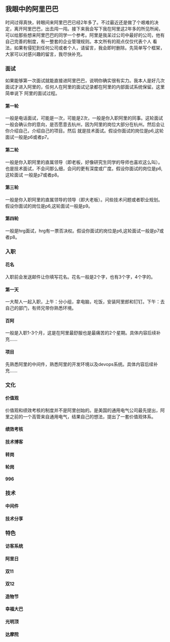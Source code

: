 ## 我眼中的阿里巴巴
时间过得真快，转眼间来阿里巴巴已经2年多了。不过最近还是做了个艰难的决定，离开阿里巴巴，出去闯一闯。接下来我会写下我在阿里这2年多的所见所闻，
可以给那些想来阿里巴巴的同学一个参考。阿里是我呆过公司中最好的公司，他有自己完善的制度，有一整套的企业管理规则。本文所有的观点仅仅代表个人
看法，如果有侵犯到任何公司或者个人，请留言，我会即时删除。先简单写个框架，大家可以对感兴趣的留言，我尽快补充。

### 面试
如果能够第一次面试就能直接进阿里巴巴，说明你确实很有实力。我本人是好几次面试才进入阿里的，任何人在阿里的面试记录都在阿里的内部面试系统保留。这里简单说下
阿里的面试过程。

#### 第一轮
一般是电话面试，可能是一次，可能是2次，一般是你入职阿里的同事。这轮面试一般会确认你的意向，是否愿意去杭州，因为阿里的岗位大部分在杭州。然后会让你介绍自己，介绍自己的项目。然后
就是技术面试。假设你面试的岗位是p6,这轮面试一般是p6或者p7。

#### 第二轮
一般是你入职阿里的直属领导（即老板，好像研究生同学的导师也喜欢这么叫）。也是技术面试，不会问那么细，会问的更有深度或广度。假设你面试的岗位是p6,这轮面试
一般是p7或者p8。

#### 第三轮
一般是你入职阿里的直属领导的领导（即大老板）。问些技术问题或者职业规划。假设你面试的岗位是p6,这轮面试一般是p9。

#### 第四轮
一般是hrg面试，hrg有一票否决权。假设你面试的岗位是p6,这轮面试一般是p7或者p8。

### 入职

#### 花名
入职前会发送邮件让你填写花名。花名一般是2个字，也有3个字，4个字的。

#### 第一天
一大帮人一起入职，上午：分小组，拿电脑，吃饭，安装阿里郎和钉钉。下午：去自己的部门，有师兄带你熟悉环境。

#### 百阿
一般是入职1-3个月，这是在阿里最舒服也是最痛苦的2个星期。具体内容后续补充……

#### 项目
先熟悉阿里的中间件，熟悉阿里的开发环境以及devops系统。具体内容后续补充……

### 文化

#### 价值观
价值观和绩效考核的制度并不是阿里创始的。是美国的通用电气公司最先提出，阿里之前的一个高管来自通用电气，结果自己的想法，提出了一套价值观体系。

#### 绩效考核

#### 技术博客

#### 转岗

#### 轮岗

#### 996

### 技术

#### 中间件

#### 技术分享

### 特色

#### 访客系统

#### 阿里日

#### 双11

#### 双12

#### 造物节

#### 幸福大巴

#### 光明顶

#### 达摩院


